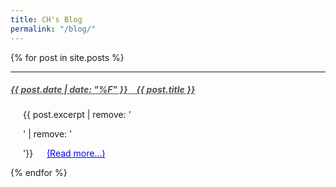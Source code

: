 ```yaml
---
title: CH's Blog
permalink: "/blog/"
---
```

<!-- style='font-weight: bold;' -->

{% for post in site.posts %}
<hr>
<h5 style="font-weight: bold">
    <a href="{{ post.url }}" style="color:#505050;">
        {{ post.date | date: "%F" }} &ensp; {{ post.title }}
    </a>
</h5>
<div style="margin-left: 20px;padding-top: 0px;">
    <p style="padding-top: 0px;">
        {{ post.excerpt | remove: '<p>' | remove: '</p>'}} &emsp;
        <a href="{{ post.url }}" style="color:blue;">(Read more...)</a>
    </p>
</div>
{% endfor %}


